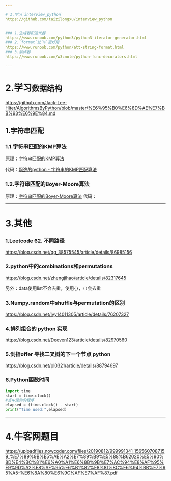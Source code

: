 ```yaml
---

# 1.学习`interview_python`
https://github.com/taizilongxu/interview_python


### 1.生成器和迭代器
https://www.runoob.com/python3/python3-iterator-generator.html
### 2.`format`比`%`更好用
https://www.runoob.com/python/att-string-format.html
### 3.装饰器
https://www.runoob.com/w3cnote/python-func-decorators.html

---
```


# 2.学习`数据结构`


https://github.com/Jack-Lee-Hiter/AlgorithmsByPython/blob/master/%E6%95%B0%E6%8D%AE%E7%BB%93%E6%9E%84.md


## 1.字符串匹配
### 1.1.字符串匹配的KMP算法
原理：[字符串匹配的KMP算法](http://www.ruanyifeng.com/blog/2013/05/Knuth–Morris–Pratt_algorithm.html)

代码：[飘逸的python - 字符串的KMP匹配算法](https://blog.csdn.net/handsomekang/article/details/40978213)
### 1.2.字符串匹配的Boyer-Moore算法
原理：[字符串匹配的Boyer-Moore算法](http://www.ruanyifeng.com/blog/2013/05/boyer-moore_string_search_algorithm.html)
代码：[]()

---

# 3.其他
### 1.Leetcode 62. 不同路径
https://blog.csdn.net/qq_38575545/article/details/86985156

### 2.python中的combinations和permutations
https://blog.csdn.net/zhengjihao/article/details/82317645

另外：data使用list不会去重，使用`{}`，`()`会去重
### 3.Numpy.random中shuffle与permutation的区别
https://blog.csdn.net/lyy14011305/article/details/76207327

### 4.排列组合的 python 实现
https://blog.csdn.net/Deeven123/article/details/82970560

### 5.剑指offer 寻找二叉树的下一个节点 python
https://blog.csdn.net/pl0321/article/details/88794697

### 6.Python函数时间
```python
import time
start = time.clock()
#当中是你的程序
elapsed = (time.clock() - start)
print("Time used:",elapsed)
```

---

# 4.牛客网题目
https://uploadfiles.nowcoder.com/files/20190812/999991341_1565607087159_%E7%89%9B%E5%AE%A2%E7%89%B9%E5%88%B62020%E5%90%8D%E4%BC%81%E6%A0%A1%E6%8B%9B%E7%AC%94%E8%AF%95%E9%9D%A2%E8%AF%95%E6%B1%82%E8%81%8C%E6%94%BB%E7%95%A5-%E6%8A%80%E6%9C%AF%E7%AF%87.pdf
